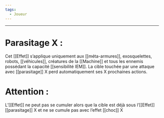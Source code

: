 ```yaml
---
tags:
  - Joueur
---
```

___
# Parasitage X : 

Cet [[Effet]] s’applique uniquement aux [[méta-armures]], exosquelettes, robots, [[véhicules]], créatures de la [[Machine]] et tous les ennemis possédant la capacité [[sensibilité IEM]]. La cible touchée par une attaque avec [[parasitage]] X perd automatiquement ses X prochaines actions. 

# Attention : 

L’[[Effet]] ne peut pas se cumuler alors que la cible est déjà sous l’[[Effet]] [[parasitage]] X et ne se cumule pas avec l’effet [[choc]] X